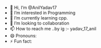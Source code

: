 - 👋 Hi, I’m @AnilYadav17
- 👀 I’m interested in Programming 
- 🌱 I’m currently learning cpp.
- 💞️ I’m looking to collaboration 
- 📫 How to reach me ..by ig :- yadav_17_anil
- 😄 Pronouns:
- ⚡ Fun fact:

<!---
AnilYadav17/AnilYadav17 is a ✨ special ✨ repository because its `README.md` (this file) appears on your GitHub profile.
You can click the Preview link to take a look at your changes.
--->
